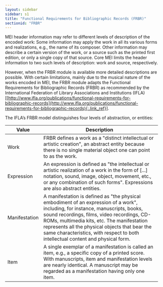 ```yaml
---
layout: sidebar
sidebar: s1
title: "Functional Requirements for Bibliographic Records (FRBR)"
sectionid: "FRBR"
---
```


<span class="div">
   
   MEI header information may refer to different levels of description of the encoded
   work: Some
   information may apply the work in all its various forms and realizations, e.g., the
   name of its
   composer. Other information may describe a certain version of the work, or a source
   such as the
   printed first edition, or only a single copy of that source. Core MEI limits the header
   information to two such levels of description: work and source, respectively.
   
   However, when the FRBR module is available more detailed descriptions are possible.
   With
   certain limitations, mainly due to the musical nature of the works encoded in MEI,
   the FRBR
   module adapts the Functional Requirements for Bibliographic Records (FRBR) as recommended
   by the
   International Federation of Library Associations and Institutions (IFLA) [[http://www.ifla.org/publications/functional-requirements-for-bibliographic-records](http://www.ifla.org/publications/functional-requirements-for-bibliographic-records){:.link_ref}].
   
   The IFLA’s FRBR model distinguishes four levels of abstraction, or entities:
   
   
   <table class="table table-striped table-hover">
      <thead>
         <tr>
            <th>Value</th>
            <th>Description</th>
         </tr>
      </thead>
      <tbody>
         <tr>
            <td>Work</td>
            <td>FRBR defines a work as a "distinct intellectual or artistic creation", an abstract
               entity because there is no single material object one can point to as the work.
            </td>
         </tr>
         <tr>
            <td>Expression</td>
            <td>An expression is defined as "the intellectual or artistic realization of a work in
               the
               form of [...] notation, sound, image, object, movement, etc., or any combination of
               such
               forms". Expressions are also abstract entities.
            </td>
         </tr>
         <tr>
            <td>Manifestation</td>
            <td>A manifestation is defined as "the physical embodiment of an expression of a work",
               including, for instance, manuscripts, books, sound recordings, films, video recordings,
               CD-ROMs, multimedia kits, etc. The manifestation represents all the physical objects
               that
               bear the same characteristics, with respect to both intellectual content and physical
               form.
            </td>
         </tr>
         <tr>
            <td>Item</td>
            <td>A single exemplar of a manifestation is called an item, e.g., a specific copy of a
               printed score. With manuscripts, item and manifestation levels are nearly identical.
               A
               manuscript may be regarded as a manifestation having only one item.
            </td>
         </tr>
      </tbody>
   </table>
   
   
   
   
   
   
</span>